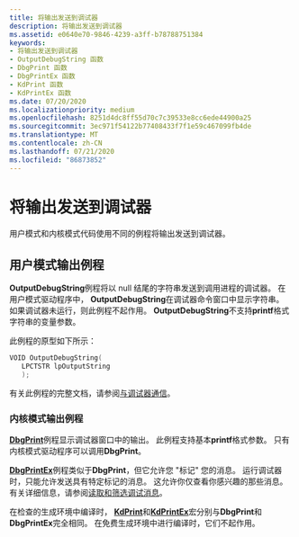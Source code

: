 ```yaml
---
title: 将输出发送到调试器
description: 将输出发送到调试器
ms.assetid: e0640e70-9846-4239-a3ff-b78788751384
keywords:
- 将输出发送到调试器
- OutputDebugString 函数
- DbgPrint 函数
- DbgPrintEx 函数
- KdPrint 函数
- KdPrintEx 函数
ms.date: 07/20/2020
ms.localizationpriority: medium
ms.openlocfilehash: 8251d4dc8ff55d70c7c39533e8cc6ede44900a25
ms.sourcegitcommit: 3ec971f54122b77408433f7f1e59c467099fb4de
ms.translationtype: MT
ms.contentlocale: zh-CN
ms.lasthandoff: 07/21/2020
ms.locfileid: "86873852"
---
```

# <a name="sending-output-to-the-debugger"></a>将输出发送到调试器

用户模式和内核模式代码使用不同的例程将输出发送到调试器。

## <a name="user-mode-output-routines"></a>用户模式输出例程

**OutputDebugString**例程将以 null 结尾的字符串发送到调用进程的调试器。 在用户模式驱动程序中， **OutputDebugString**在调试器命令窗口中显示字符串。 如果调试器未运行，则此例程不起作用。 **OutputDebugString**不支持**printf**格式字符串的变量参数。

此例程的原型如下所示：

```cpp
VOID OutputDebugString(
   LPCTSTR lpOutputString
   );
```

有关此例程的完整文档，请参阅[与调试器通信](https://docs.microsoft.com/windows/win32/debug/communicating-with-the-debugger)。

### <a name="kernel-mode-output-routines"></a>内核模式输出例程

[**DbgPrint**](https://docs.microsoft.com/windows-hardware/drivers/ddi/wdm/nf-wdm-dbgprint)例程显示调试器窗口中的输出。 此例程支持基本**printf**格式参数。 只有内核模式驱动程序可以调用**DbgPrint**。

[**DbgPrintEx**](https://docs.microsoft.com/windows-hardware/drivers/ddi/wdm/nf-wdm-dbgprintex)例程类似于**DbgPrint**，但它允许您 "标记" 您的消息。 运行调试器时，只能允许发送具有特定标记的消息。 这允许你仅查看你感兴趣的那些消息。 有关详细信息，请参阅[读取和筛选调试消息](reading-and-filtering-debugging-messages.md)。


在检查的生成环境中编译时， [**KdPrint**](https://docs.microsoft.com/windows-hardware/drivers/ddi/wdm/nf-wdm-kdprint)和[**KdPrintEx**](https://docs.microsoft.com/windows-hardware/drivers/ddi/wdm/nf-wdm-kdprintex)宏分别与**DbgPrint**和**DbgPrintEx**完全相同。 在免费生成环境中进行编译时，它们不起作用。
